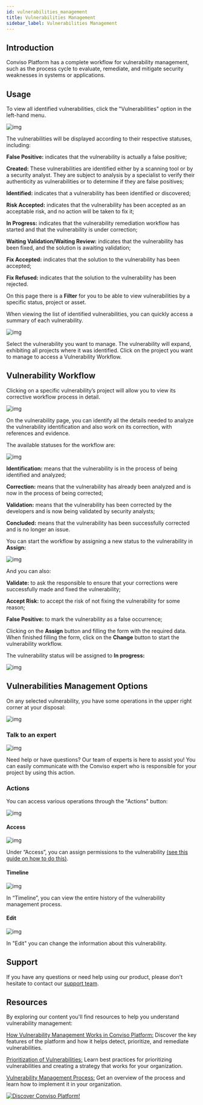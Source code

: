 ```yaml
---
id: vulnerabilities_management
title: Vulnerabilities Management
sidebar_label: Vulnerabilities Management
---
```


## Introduction
Conviso Platform has a complete workflow for vulnerability management, such as the process cycle to evaluate, remediate, and mitigate security weaknesses in systems or applications. 

## Usage

To view all identified vulnerabilities, click the "Vulnerabilities" option in the left-hand menu.
 

<div style={{textAlign: 'center'}}>

![img](../../static/img/vulnerabilities_management-img1.png)

</div>

The vulnerabilities will be displayed according to their respective statuses, including:

**False Positive:** indicates that the vulnerability is actually a false positive;

**Created:** These vulnerabilities are identified either by a scanning tool or by a security analyst. They are subject to analysis by a specialist to verify their authenticity as vulnerabilities or to determine if they are false positives;

**Identified:** indicates that a vulnerability has been identified or discovered;

**Risk Accepted:** indicates that the vulnerability has been accepted as an acceptable risk, and no action will be taken to fix it;

**In Progress:** indicates that the vulnerability remediation workflow has started and that the vulnerability is under correction;

**Waiting Validation/Waiting Review:**  indicates that the vulnerability has been fixed, and the solution is awaiting validation;

**Fix Accepted:** indicates that the solution to the vulnerability has been accepted;

**Fix Refused:** indicates that the solution to the vulnerability has been rejected.

On this page there is a **Filter** for you to be able to view vulnerabilities by a specific status, project or asset.

When viewing the list of identified vulnerabilities, you can quickly access a summary of each vulnerability. 

<div style={{textAlign: 'center'}}>

![img](../../static/img/vulnerabilities_management-img2.png)

</div>

Select the vulnerability you want to manage. The vulnerability will expand, exhibiting all projects where it was identified. Click on the project you want to manage to access a Vulnerability Workflow.

## Vulnerability Workflow

Clicking on a specific vulnerability’s project will allow you to view its corrective workflow process in detail.

<div style={{textAlign: 'center'}}>

![img](../../static/img/vulnerabilities_management-img3.png)

</div>

On the vulnerability page, you can identify all the details needed to analyze the vulnerability identification and also work on its correction, with references and evidence.

The available statuses for the workflow are:


<div style={{textAlign: 'center'}}>

![img](../../static/img/vulnerabilities_management-img4.png)

</div>

**Identification:** means that the vulnerability is in the process of being identified and analyzed;

**Correction:** means that the vulnerability has already been analyzed and is now in the process of being corrected;

**Validation:** means that the vulnerability has been corrected by the developers and is now being validated by security analysts;

**Concluded:** means that the vulnerability has been successfully corrected and is no longer an issue.

You can start the workflow by assigning a new status to the vulnerability in **Assign:**

<div style={{textAlign: 'center'}}>

![img](../../static/img/vulnerabilities_management-img5.png)

</div>

And you can also:

**Validate:** to ask the responsible to ensure that your corrections were successfully made and fixed the vulnerability;

**Accept Risk:** to accept the risk of not fixing the vulnerability for some reason;

**False Positive:** to mark the vulnerability as a false occurrence;

Clicking on the **Assign** button and filling the form with the required data. When finished filling the form, click on the **Change** button to start the vulnerability workflow. 

The vulnerability status will be assigned to **In progress:**

<div style={{textAlign: 'center'}}>

![img](../../static/img/vulnerabilities_management-img6.png)

</div>

## Vulnerabilities Management Options

On any selected vulnerability, you have some operations in the upper right corner at your disposal:

<div style={{textAlign: 'center'}}>

![img](../../static/img/vulnerabilities_management-img7.png)

</div>

### Talk to an expert

<div style={{textAlign: 'center'}}>

![img](../../static/img/vulnerabilities_management-img8.png)

</div>

Need help or have questions? Our team of experts is here to assist you! You can easily communicate with the Conviso expert who is responsible for your project by using this action.


### Actions
You can access various operations through the "Actions" button:

<div style={{textAlign: 'center'}}>

![img](../../static/img/vulnerabilities_management-img9.png)

</div>

#### Access

<div style={{textAlign: 'center'}}>

![img](../../static/img/vulnerabilities_management-img10.png)

</div>

Under “Access”, you can assign permissions to the vulnerability [(see this guide on how to do this)](./user_management).

#### Timeline

<div style={{textAlign: 'center'}}>

![img](../../static/img/vulnerabilities_management-img11.png)

</div>

In “Timeline”, you can view the entire history of the vulnerability management process.

#### Edit

<div style={{textAlign: 'center'}}>

![img](../../static/img/vulnerabilities_management-img12.png)

</div>

In "Edit" you can change the information about this vulnerability.

## Support
If you have any questions or need help using our product, please don't hesitate to contact our [support team](mailto:support@convisoappsec.com).

## Resources
By exploring our content you'll find resources to help you understand vulnerability management:

[How Vulnerability Management Works in Conviso Platform:](https://bit.ly/3LBxR0m) Discover the key features of the platform and how it helps detect, prioritize, and remediate vulnerabilities.

[Prioritization of Vulnerabilities:](https://bit.ly/3LBxR0m) Learn best practices for prioritizing vulnerabilities and creating a strategy that works for your organization.

[Vulnerability Management Process:](https://bit.ly/3LgMDIn) Get an overview of the process and learn how to implement it in your organization.

[![Discover Conviso Platform!](https://no-cache.hubspot.com/cta/default/5613826/interactive-125788977029.png)](https://cta-service-cms2.hubspot.com/web-interactives/public/v1/track/redirect?encryptedPayload=AVxigLKtcWzoFbzpyImNNQsXC9S54LjJuklwM39zNd7hvSoR%2FVTX%2FXjNdqdcIIDaZwGiNwYii5hXwRR06puch8xINMyL3EXxTMuSG8Le9if9juV3u%2F%2BX%2FCKsCZN1tLpW39gGnNpiLedq%2BrrfmYxgh8G%2BTcRBEWaKasQ%3D&webInteractiveContentId=125788977029&portalId=5613826)